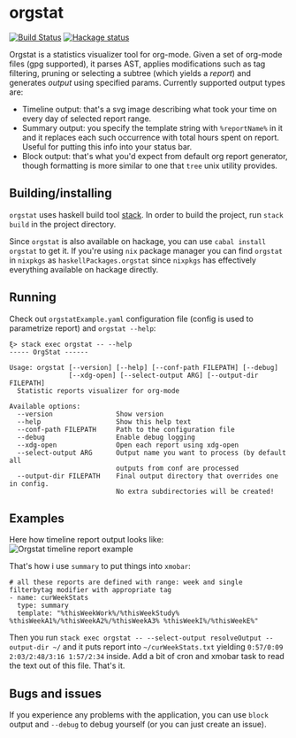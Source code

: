 # orgstat

[![Build Status](https://travis-ci.org/volhovM/orgstat.svg?branch=master)](https://travis-ci.org/volhovM/orgstat)
[![Hackage status](https://img.shields.io/hackage/v/orgstat.svg)](http://hackage.haskell.org/package/orgstat)

Orgstat is a statistics visualizer tool for org-mode. Given a set of org-mode files (gpg supported), 
it parses AST, applies modifications such as tag filtering, pruning or selecting a subtree (which yields a _report_) and generates _output_ using specified params. Currently supported output types are:
* Timeline output: that's a svg image describing what took your time on every day of selected report range. 
* Summary output: you specify the template string with `%reportName%` in it and it replaces each such occurrence with total hours spent on report. Useful for putting this info into your status bar.
* Block output: that's what you'd expect from default org report generator, though formatting is more similar to one that `tree` unix utility provides.

## Building/installing

`orgstat` uses haskell build tool [stack](https://docs.haskellstack.org/en/stable/README/). In order to build the project, run `stack build` in the project directory. 

Since `orgstat` is also available on hackage, you can use `cabal install orgstat` to get it. If you're using `nix` package manager you can find `orgstat` in `nixpkgs` as `haskellPackages.orgstat` since `nixpkgs` has effectively everything available on hackage directly.

## Running

Check out `orgstatExample.yaml` configuration file (config is used to parametrize report) and `orgstat --help`:
```
ξ> stack exec orgstat -- --help
----- OrgStat ------

Usage: orgstat [--version] [--help] [--conf-path FILEPATH] [--debug]
               [--xdg-open] [--select-output ARG] [--output-dir FILEPATH]
  Statistic reports visualizer for org-mode

Available options:
  --version                Show version
  --help                   Show this help text
  --conf-path FILEPATH     Path to the configuration file
  --debug                  Enable debug logging
  --xdg-open               Open each report using xdg-open
  --select-output ARG      Output name you want to process (by default all
                           outputs from conf are processed
  --output-dir FILEPATH    Final output directory that overrides one in config.
                           No extra subdirectories will be created!
```
## Examples

Here how timeline report output looks like:
![Orgstat timeline report example](https://raw.githubusercontent.com/volhovM/orgstat/master/example.png)

That's how i use `summary` to put things into `xmobar`:
```
# all these reports are defined with range: week and single filterbytag modifier with appropriate tag
- name: curWeekStats
  type: summary
  template: "%thisWeekWork%/%thisWeekStudy% %thisWeekA1%/%thisWeekA2%/%thisWeekA3% %thisWeekI%/%thisWeekE%"
```

Then you run `stack exec orgstat -- --select-output resolveOutput --output-dir ~/` and it puts report into `~/curWeekStats.txt` yielding `0:57/0:09 2:03/2:48/3:16 1:57/2:34` inside. Add a bit of cron and xmobar task to read the text out of this file. That's it.

## Bugs and issues

If you experience any problems with the application, you can use `block` output and `--debug` to debug yourself (or you can just create an issue).
